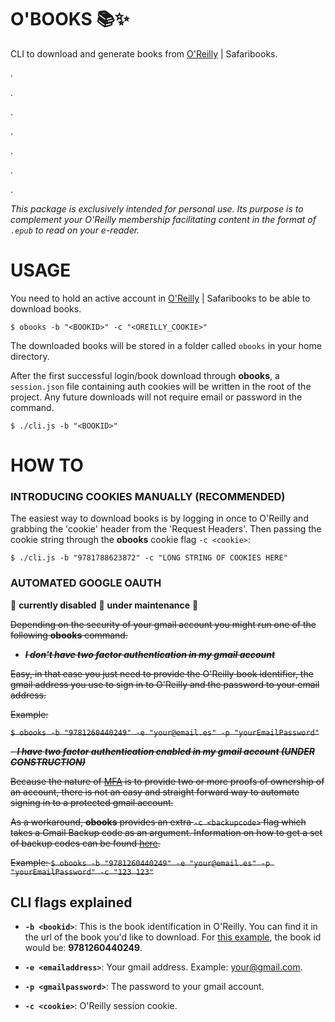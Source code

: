 # O'BOOKS :books::sparkles:

  

CLI to download and generate books from [O'Reilly](https://www.oreilly.com/) | Safaribooks.

  

.

.

.

.

.

.

.

  

_This package is exclusively intended for personal use. Its purpose is to complement your O'Reilly membership facilitating content in the format of `.epub` to read on your e-reader._

  

# USAGE

  

You need to hold an active account in [O'Reilly](https://www.oreilly.com/) | Safaribooks to be able to download books.

  

	$ obooks -b "<BOOKID>" -c "<OREILLY_COOKIE>"

  

The downloaded books will be stored in a folder called `obooks` in your home directory.

  

After the first successful login/book download through **obooks**, a `session.json` file containing auth cookies will be written in the root of the project. Any future downloads will not require email or password in the command.

  

	$ ./cli.js -b "<BOOKID>"

  

# HOW TO

  

### **INTRODUCING COOKIES MANUALLY (RECOMMENDED)**

  

The easiest way to download books is by logging in once to O'Reilly and grabbing the 'cookie' header from the 'Request Headers'. Then passing the cookie string through the **obooks** cookie flag `-c <cookie>`:

  

`$ ./cli.js -b "9781788623872" -c "LONG STRING OF COOKIES HERE"`

  
  

### **AUTOMATED GOOGLE OAUTH**

  

:construction: **currently disabled** :construction: **under maintenance** :construction:

  

~~Depending on the security of your gmail account you might run one of the following **obooks** command.~~

  

-  ~~_**I don't have two factor authentication in my gmail account**_~~
  
~~Easy, in that case you just need to provide the O'Reilly book identifier, the gmail address you use to sign in to O'Reilly and the password to your email address.~~

  

~~Example:~~

~~`$ obooks -b "9781260440249" -e "your@email.es" -p "yourEmailPassword"`~~

  

~~-  _**I have two factor authentication enabled in my gmail account (UNDER CONSTRUCTION)**_~~

  

~~Because the nature of [MFA](https://en.wikipedia.org/wiki/Multi-factor_authentication) is to provide two or more proofs of ownership of an account, there is not an easy and straight forward way to automate signing in to a protected gmail account.~~

~~As a workaround, **obooks** provides an extra `-c <backupcode>` flag which takes a Gmail Backup code as an argument. Information on how to get a set of backup codes can be found [here](https://support.google.com/accounts/answer/1187538?co=GENIE.Platform%3DDesktop&hl=en&oco=0).~~

  

~~Example:
`$ obooks -b "9781260440249" -e "your@email.es" -p "yourEmailPassword" -c "123 123"`~~

  

## **CLI flags explained**

  

-  **`-b <bookid>`**: This is the book identification in O'Reilly. You can find it in the url of the book you'd like to download. For [this example](https://learning.oreilly.com/library/view/java-the-complete/9781260440249/), the book id would be: **9781260440249**.

-  **`-e <emailaddress>`**: Your gmail address. Example: your@gmail.com.

-  **`-p <gmailpassword>`**: The password to your gmail account.

-  **`-c <cookie>`**: O'Reilly session cookie.